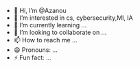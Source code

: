 - 👋 Hi, I’m @Azanou
- 👀 I’m interested in cs, cybersecurity,Ml, IA
- 🌱 I’m currently learning ...
- 💞️ I’m looking to collaborate on ...
- 📫 How to reach me ...
- 😄 Pronouns: ...
- ⚡ Fun fact: ...

<!---
Azanou/Azanou is a ✨ special ✨ repository because its `README.md` (this file) appears on your GitHub profile.
You can click the Preview link to take a look at your changes.
--->

